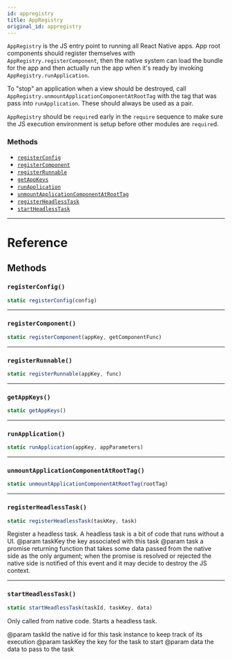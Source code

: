 ```yaml
---
id: appregistry
title: AppRegistry
original_id: appregistry
---
```


`AppRegistry` is the JS entry point to running all React Native apps. App root components should register themselves with `AppRegistry.registerComponent`, then the native system can load the bundle for the app and then actually run the app when it's ready by invoking `AppRegistry.runApplication`.

To "stop" an application when a view should be destroyed, call `AppRegistry.unmountApplicationComponentAtRootTag` with the tag that was pass into `runApplication`. These should always be used as a pair.

`AppRegistry` should be `require`d early in the `require` sequence to make sure the JS execution environment is setup before other modules are `require`d.

### Methods

- [`registerConfig`](appregistry.md#registerconfig)
- [`registerComponent`](appregistry.md#registercomponent)
- [`registerRunnable`](appregistry.md#registerrunnable)
- [`getAppKeys`](appregistry.md#getappkeys)
- [`runApplication`](appregistry.md#runapplication)
- [`unmountApplicationComponentAtRootTag`](appregistry.md#unmountapplicationcomponentatroottag)
- [`registerHeadlessTask`](appregistry.md#registerheadlesstask)
- [`startHeadlessTask`](appregistry.md#startheadlesstask)

---

# Reference

## Methods

### `registerConfig()`

```jsx
static registerConfig(config)
```

---

### `registerComponent()`

```jsx
static registerComponent(appKey, getComponentFunc)
```

---

### `registerRunnable()`

```jsx
static registerRunnable(appKey, func)
```

---

### `getAppKeys()`

```jsx
static getAppKeys()
```

---

### `runApplication()`

```jsx
static runApplication(appKey, appParameters)
```

---

### `unmountApplicationComponentAtRootTag()`

```jsx
static unmountApplicationComponentAtRootTag(rootTag)
```

---

### `registerHeadlessTask()`

```jsx
static registerHeadlessTask(taskKey, task)
```

Register a headless task. A headless task is a bit of code that runs without a UI. @param taskKey the key associated with this task @param task a promise returning function that takes some data passed from the native side as the only argument; when the promise is resolved or rejected the native side is notified of this event and it may decide to destroy the JS context.

---

### `startHeadlessTask()`

```jsx
static startHeadlessTask(taskId, taskKey, data)
```

Only called from native code. Starts a headless task.

@param taskId the native id for this task instance to keep track of its execution @param taskKey the key for the task to start @param data the data to pass to the task
